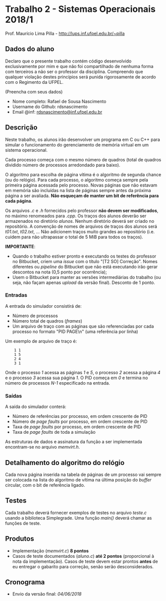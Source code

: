 # Trabalho 2 - Sistemas Operacionais 2018/1
Prof. Maurício Lima Pilla - http://lups.inf.ufpel.edu.br/~pilla

## Dados do aluno

Declaro que o presente trabalho contém código desenvolvido exclusivamente por mim e que não foi compartilhado de nenhuma forma com terceiros a não ser o professor da disciplina. Compreendo que qualquer violação destes princípios será punida rigorosamente de acordo com o Regimento da UFPEL.

(Preencha com seus dados)

- Nome completo: Rafael de Sousa Nascimento
- Username do Github: rdsnascimento
- Email @inf: rdsnascimento@inf.ufpel.edu.br

## Descrição

Neste trabalho, os alunos irão desenvolver um programa em C ou C++ para simular o funcionamento do gerenciamento de memória virtual em um sistema operacional.

Cada processo começa com o mesmo número de quadros (total de quadros dividido número de processos arredondado para baixo).

O algoritmo para escolha de página vítima é o algoritmo de segunda chance (ou do relógio). Para cada processo, o algoritmo começa sempre pela primeira página acessada pelo processo. Novas páginas que não estavam em memória são incluídas na lista de páginas sempre antes da próxima página a ser avaliada. **Não esqueçam de manter um bit de referência para cada página**. 

Os arquivos _.c_ e _.h_ fornecidos pelo professor **não devem ser modificados**, no máximo renomeados para _.cpp_. Os traços dos alunos deverão ser armazenados no diretório _alunos_. Nenhum diretório deverá ser criado no repositório. A convenção de nomes de arquivos de traços dos alunos será _t01.txt_, _t02.txt_, ... Não adicionem traços muito grandes ao repositório (i.e. cuidem para não ultrapassar o total de 5 MiB para todos os traços).

**IMPORTANTE**: 

- Quando o trabalho estiver pronto e executando os testes do professor no Bitbucket, criem uma _issue_ com o título "[T2 SO] Correção". Nomes diferentes ou _pipeline_ do Bitbucket que não está executando irão gerar descontos na nota (0,5 ponto por ocorrência); 
- Usem o Bitbucket para manter as versões intermediárias do trabalho (ou seja, não façam apenas _upload_ da versão final). Desconto de 1 ponto. 


### Entradas

A entrada do simulador consistirá de:

- Número de processos
- Número total de quadros (_frames_)
- Um arquivo de traço com as páginas que são referenciadas por cada processo no formato "PID PAGE\n" (uma referência por linha)

Um exemplo de arquivo de traço é:

        1 1
        1 5
        2 4
        3 1

Onde o processo _1_ acessa as páginas _1_ e _5_, o processo _2_ acessa a página _4_ e o processo _3_ acessa sua página _1_. O PID começa em _0_ e termina no número de processos _N-1_ especificado na entrada.

### Saídas 

A saída do simulador conterá:

- Número de referências por processo, em ordem crescente de PID
- Número de _page faults_ por processo, em ordem crescente de PID
- Taxa de _page faults_ por processo, em ordem crescente de PID
- Taxa de _page faults_ de toda a simulação

As estruturas de dados e assinatura da função a ser implementada encontram-se no arquivo _memvirt.h_.


## Detalhamento do algoritmo do relógio

Cada nova página inserida na tabela de páginas de um processo vai sempre ser colocada na lista do algoritmo de vítima na última posição do _buffer_ circular, com o bit de referência ligado.

## Testes

Cada trabalho deverá fornecer exemplos de testes no arquivo *teste.c* usando a biblioteca Simplegrade. Uma função *main()* deverá chamar as funções de teste. 

## Produtos

* Implementação (*memvirt.c*) **8 pontos**
* Casos de teste documentados (*aluno.c*) **até 2 pontos** (proporcional à nota da implementação). Casos de teste devem estar prontos **antes** de eu entregar o gabarito para correção, senão serão desconsiderados.

## Cronograma

* Envio da versão final: _04/06/2018_ 

